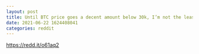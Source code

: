 ```yaml
--- 
layout: post 
title: Until BTC price goes a decent amount below 30k, I’m not the least bit worried. 
date: 2021-06-22 1624408041 
categories: reddit 
--- 
```

https://redd.it/o61aq2